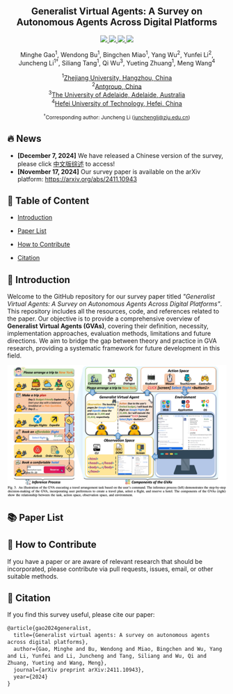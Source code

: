 <div align="center"><h2>Generalist Virtual Agents: A Survey on Autonomous Agents Across Digital Platforms</h2></div>

<p align="center">
    <!-- arxiv badges -->
    <a href="https://arxiv.org/abs/2411.10943">
        <img src="https://img.shields.io/badge/Paper-red?style=flat&logo=arxiv">
    </a>
    <!-- Chinese Version -->
    <a href="./CN_survey.md">
        <img src="https://img.shields.io/badge/Chinese--Version-white?style=flat&logo=google-docs">
    </a>
    <!-- Github -->
    <a href="https://github.com/CCCloth/GVA-Survey">
        <img src="https://img.shields.io/badge/Code-black?style=flat&logo=github">
    </a>
    <!-- HuggingFace -->
    <!-- <a href="https://huggingface.co/papers/2411.10943">
        <img src="https://img.shields.io/badge/-%F0%9F%A4%97%20Hugging_Face-orange?style=flat"/>
    </a> -->
    <!-- Last commit -->
    <img src="https://img.shields.io/github/last-commit/CCCloth/GVA-Survey?color=green">
</p>

<div align="center">
    <p>
        <a>Minghe Gao</a><sup>1</sup>, 
        <a>Wendong Bu</a><sup>1</sup>, 
        <a>Bingchen Miao</a><sup>1</sup>,
        <a>Yang Wu</a><sup>2</sup>, 
        <a>Yunfei Li</a><sup>2</sup>, <br>
        <a>Juncheng Li</a><sup>1†</sup>,
        <a>Siliang Tang</a><sup>1</sup>,
        <a>Qi Wu</a><sup>3</sup>,
        <a>Yueting Zhuang</a><sup>1</sup>,
        <a>Meng Wang</a><sup>4</sup>
    </p>
    <p>
        <sup>1</sup><a href="https://www.zju.edu.cn">Zhejiang University, Hangzhou, China</a> <br>
        <sup>2</sup><a href="https://www.antgroup.com">Antgroup, China</a> <br>
        <sup>3</sup><a href="https://www.adelaide.edu.au">The University of Adelaide, Adelaide, Australia</a> <br>
        <sup>4</sup><a href="https://www.hfut.edu.cn">Hefei University of Technology, Hefei, China</a>
    </p>
</div>

<div align="center"><small><sup>†</sup>Corresponding author: Juncheng Li (<a href="mailto:junchengli@zju.edu.cn">junchengli@zju.edu.cn</a>)</small></div>

## 🔥 News
- **[December 7, 2024]** We have released a Chinese version of the survey, please click [中文版综述](./CN_survey.md) to access!
- **[November 17, 2024]** Our survey paper is available on the arXiv platform: https://arxiv.org/abs/2411.10943

## 📖 Table of Content
- [Introduction](#-introduction)

- [Paper List](#-paper-list)

- [How to Contribute](#-how-to-contribute)

- [Citation](#-citation)

## 🤖 Introduction

Welcome to the GitHub repository for our survey paper titled *"Generalist Virtual Agents: A Survey on Autonomous Agents Across Digital Platforms"*. This repository includes all the resources, code, and references related to the paper. Our objective is to provide a comprehensive overview of **Generalist Virtual Agents (GVAs)**, covering their definition, necessity, implementation approaches, evaluation methods, limitations and future directions. We aim to bridge the gap between theory and practice in GVA research, providing a systematic framework for future development in this field.

<div align="center">
  <img src="./assets/image-12.jpg"/>
</div>

## 📚 Paper List



## 💪 How to Contribute
If you have a paper or are aware of relevant research that should be incorporated, please contribute via pull requests, issues, email, or other suitable methods.


## 📝 Citation
If you find this survey useful, please cite our paper:
```
@article{gao2024generalist,
  title={Generalist virtual agents: A survey on autonomous agents across digital platforms},
  author={Gao, Minghe and Bu, Wendong and Miao, Bingchen and Wu, Yang and Li, Yunfei and Li, Juncheng and Tang, Siliang and Wu, Qi and Zhuang, Yueting and Wang, Meng},
  journal={arXiv preprint arXiv:2411.10943},
  year={2024}
}
```
